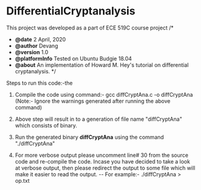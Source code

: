 # DifferentialCryptanalysis
This project was developed as a part of ECE 519C course project
/*
*   **@date**           2 April, 2020
*   **@author**         Devang
*   **@version**        1.0
*   **@platformInfo**   Tested on Ubuntu Budgie 18.04
*   **@about**          An implementation of Howard M. Hey's tutorial on differential cryptanalysis.
*/

Steps to run this code:-the
1) Compile the code using command:- gcc diffCryptAna.c -o diffCryptAna
(Note:- Ignore the warnings generated after running the above command)

2) Above step will result in to a generation of file name "diffCryptAna" which consists of binary. 

3) Run the generated binary **diffCryptAna** using the command "./diffCryptAna"

4) For more verbose output please uncomment line# 30 from the source code and re-compile the code. Incase you have decided to take a look at verbose output, then please redirect the output to some file which will make it easier to read the output. 
    -- For example:- ./diffCryptAna > op.txt

